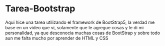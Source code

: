 # Tarea-Bootstrap
Aqui hice una tarea utilizando el framework de BootStrap5, la verdad me base en un video que vi, solamente que le agregue cosas y le di mi personalidad, ya que desconocia muchas cosas de BootStrap y sobre todo aun me falta mucho por aprender de HTML y CSS
